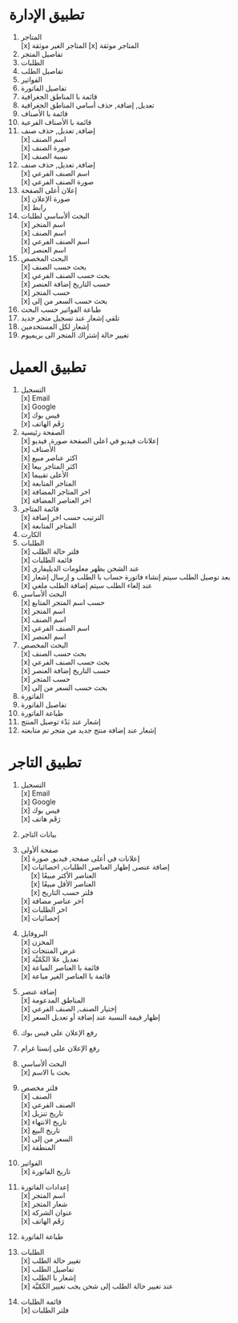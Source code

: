 # تطبيق الإدارة

1. المتاجر\
   [x] المتاجر الغير موثقة
   [x] المتاجر موثقة
2. تفاصيل المتجر
3. الطلبات
4. تفاصيل الطلب
5. الفواتير
6. تفاصيل الفاتورة
7. قائمة با المناطق الجغرافية
8. تعديل, إضافة, حذف أسامي المناطق الجغرافية
9. قائمة با الأصناف
10. قائمة با الأصناف الفرعية
11. إضافة, تعديل, حذف صنف\
    [x] اسم الصنف\
    [x] صورة الصنف\
    [x] نسبة الصنف
12. إضافة, تعديل, حذف صنف\
    [x] اسم الصنف الفرعي\
    [x] صورة الصنف الفرعي
13. إعلان أعلى الصفحة\
    [x] صورة الإعلان\
    [x] رابط
14. البحث ألأساسي لطلبات\
    [x] اسم المتجر\
    [x] اسم الصنف\
    [x] اسم الصنف الفرعي\
    [x] اسم العنصر
15. البحث المخصص\
    [x] بحث حسب الصنف\
    [x] بحث حسب الصنف الفرعي\
    [x] حسب التاريخ إضافة العنصر\
    [x] حسب المتجر\
    [x] بحث حسب السعر من إلى
16. طباعة الفواتير حسب البحث
17. تلقي إشعار عند تسجيل متجر جديد
18. إشعار لكل المستخدمين
19. تغيير حالة إشتراك المتجر الى بريميوم

# تطبيق العميل
1. التسجيل\
   [x] Email\
   [x] Google\
   [x] فيس بوك\
   [x] رَقَم الهاتف
2. الصفحة رئيسية\
   [x] إعلانات فيديو في اعلى الصفحة صورة, فيديو\
   [x] الأصناف\
   [x] اكثر عناصر مبيع\
   [x] اكثر المتاجر بيعا\
   [x] الأعلى تقييما\
   [x] المتاجر المتابعة\
   [x] اخر المتاجر المضافة\
   [x] اخر العناصر المضافة
3. قائمة المتاجر\
   [x] الترتيب حسب اخر إضافة\
   [x] المتاجر المتابعة
4. الكارت
5. الطلبات\
   [x] فلتر حالة الطلب\
   [x] قائمة الطلبات\
   [x] عند الشحن يظهر معلومات الديليفاري\
   [x] بعد توصيل الطلب سيتم إنشاء فاتورة حساب با الطلب و إرسال إشعار\
   [x] عند إلغاء الطلب سيتم إضافة الطلب ملغي
6. البحث ألأساسي\
  [x] حسب اسم المتجر المتابع\
  [x] اسم المتجر\
  [x] اسم الصنف\
  [x] اسم الصنف الفرعي\
  [x] اسم العنصر
7. البحث المخصص\
  [x] بحث حسب الصنف \
  [x] بحث حسب الصنف الفرعي \
  [x] حسب التاريخ إضافة العنصر \
  [x] حسب المتجر \
  [x] بحث حسب السعر من إلى 
8. الفاتورة
9. تفاصيل الفاتورة
10. طباعة الفاتورة
11. إشعار عند بَدْء توصيل المنتج
12. إشعار عند إضافة منتج جديد من متجر تم متابعته

# تطبيق التاجر

1. التسجيل\
   [x] Email\
   [x] Google\
   [x] فيس بوك\
   [x] رَقَم هاتف
2. بيانات التاجر
3. صفحة ألأولى\
   [x] إعلانات في أعلى صفحة, فيديو, صورة\
   [x] إضافة عنصر, إظهار العناصر, الطلبات, احصائيات\
     &nbsp;&nbsp;&nbsp;&nbsp;
     [x] العناصر الأكثر مبيعًا\
     &nbsp;&nbsp;&nbsp;&nbsp;
     [x] العناصر الأقل مبيعًا\
     &nbsp;&nbsp;&nbsp;&nbsp;
     [x] فلتر حسب التاريخ\
   [x] اخر عناصر مضافة\
   [x] اخر الطلبات\
   [x] إحصائيات
4. البروفايل\
  [x] المخزن\
   [x] عرض المنتجات\
   [x] تعديل علا الكَمّيَّة\
  [x] قائمة با العناصر المباعة\
  [x] قائمة با العناصر الغير مباعة
5. إضافة عنصر\
 [x] المناطق المدعومة\
 [x] إختيار الصنف, الصنف الفرعي\
 [x] إظهار قيمة النسبة عند إضافة أو تعديل السعر
6. رفع الإعلان على فيس بوك
7. رفع الإعلان على إنستا غرام
8.  البحث ألأساسي\
   [x] بحث با الاسم
9. فلتر مخصص\
 [x] الصنف\
 [x] الصنف الفرعي\
 [x] تاريخ تنزيل\
 [x] تاريخ الانتهاء\
 [x] تاريخ البيع\
 [x] السعر من إلى\
 [x] المنطقة

10. الفواتير\
    [x] تاريخ الفاتورة

11. إعدادات الفاتورة\
  [x] اسم المتجر\
  [x] شعار المتجر\
  [x] عنوان الشركة\
  [x] رَقَم الهاتف
12. طباعة الفاتورة
13. الطلبات\
  [x] تغيير حالة الطلب\
  [x] تفاصيل الطلب\
  [x] إشعار با الطلب\
  [x] عند تغيير حالة الطلب إلى شحن يجب تغيير الكَمّيَّة
14. قائمة الطلبات\
    [x] فلتر الطلبات